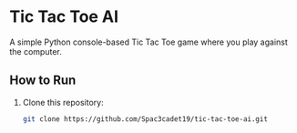 # Tic Tac Toe AI

A simple Python console-based Tic Tac Toe game where you play against the computer.

## How to Run
1. Clone this repository:
   ```bash
   git clone https://github.com/Spac3cadet19/tic-tac-toe-ai.git
